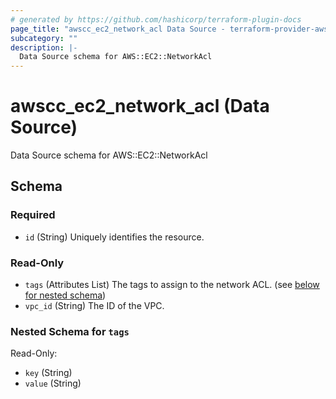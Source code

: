 ```yaml
---
# generated by https://github.com/hashicorp/terraform-plugin-docs
page_title: "awscc_ec2_network_acl Data Source - terraform-provider-awscc"
subcategory: ""
description: |-
  Data Source schema for AWS::EC2::NetworkAcl
---
```


# awscc_ec2_network_acl (Data Source)

Data Source schema for AWS::EC2::NetworkAcl



<!-- schema generated by tfplugindocs -->
## Schema

### Required

- `id` (String) Uniquely identifies the resource.

### Read-Only

- `tags` (Attributes List) The tags to assign to the network ACL. (see [below for nested schema](#nestedatt--tags))
- `vpc_id` (String) The ID of the VPC.

<a id="nestedatt--tags"></a>
### Nested Schema for `tags`

Read-Only:

- `key` (String)
- `value` (String)
